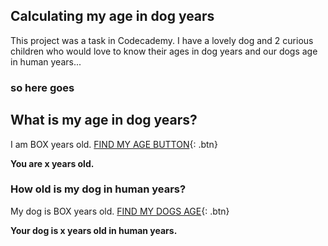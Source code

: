 ## Calculating my age in dog years

This project was a task in Codecademy. 
I have a lovely dog and 2 curious children who would love to know their ages in dog years 
and our dogs age in human years...

### so here goes

## What is my age in dog years?

I am BOX years old. 
[FIND MY AGE BUTTON](http://www.google.com){: .btn}

**You are x years old.**

### How old is my dog in human years?

My dog is BOX years old.
[FIND MY DOGS AGE](http://www.google.com){: .btn}

**Your dog is x years old in human years.**


